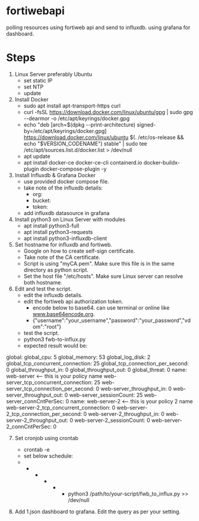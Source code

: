 # fortiwebapi
polling resources using fortiweb api and send to influxdb. using grafana for dashboard.

# Steps
1. Linux Server preferably Ubuntu
   - set static IP
   - set NTP
   - update
2. Install Docker
   - sudo apt install apt-transport-https curl
   - curl -fsSL https://download.docker.com/linux/ubuntu/gpg | sudo gpg --dearmor -o /etc/apt/keyrings/docker.gpg
   - echo "deb [arch=$(dpkg --print-architecture) signed-by=/etc/apt/keyrings/docker.gpg] https://download.docker.com/linux/ubuntu $(. /etc/os-release && echo "$VERSION_CODENAME") stable" | sudo tee /etc/apt/sources.list.d/docker.list > /dev/null
   - apt update
   - apt install docker-ce docker-ce-cli containerd.io docker-buildx-plugin docker-compose-plugin -y
3. Install Influxdb & Grafana Docker
   - use provided docker compose file.
   - take note of the influxdb details:
     - org:
     - bucket:
     - token:
   - add influxdb datasource in grafana
4. Install python3 on Linux Server with modules
   - apt install python3-full
   - apt install python3-requests
   - apt install python3-influxdb-client
5. Set hostname for influxdb and fortiweb.
   - Google on how to create self-sign certificate.
   - Take note of the CA certificate.
   - Script is using "myCA.pem". Make sure this file is in the same directory as python script.
   - Set the host file "/etc/hosts". Make sure Linux server can resolve both hostname.
6. Edit and test the script.
   - edit the influxdb details.
   - edit the fortiweb api authorization token.
     - encode below to base64. can use terminal or online like www.base64encode.org.
     - {"username":"your_username","password":"your_password","vdom":"root"}
   - test the script.
   - python3 fwb-to-influx.py
   - expected result would be:

global:
global_cpu: 5
global_memory: 53
global_log_disk: 2
global_tcp_concurrent_connection: 25
global_tcp_connection_per_second: 0
global_throughput_in: 0
global_throughput_out: 0
global_threat: 0
name: web-server <-- this is your policy name
web-server_tcp_concurrent_connection: 25
web-server_tcp_connection_per_second: 0
web-server_throughput_in: 0
web-server_throughput_out: 0
web-server_sessionCount: 25
web-server_connCntPerSec: 0
name: web-server-2 <-- this is your policy 2 name
web-server-2_tcp_concurrent_connection: 0
web-server-2_tcp_connection_per_second: 0
web-server-2_throughput_in: 0
web-server-2_throughput_out: 0
web-server-2_sessionCount: 0
web-server-2_connCntPerSec: 0

7. Set cronjob using crontab
   - crontab -e
   - set below schedule:
   - * * * * * python3 /path/to/your-script/fwb_to_influx.py >> /dev/null

8. Add 1.json dashboard to grafana. Edit the query as per your setting.

